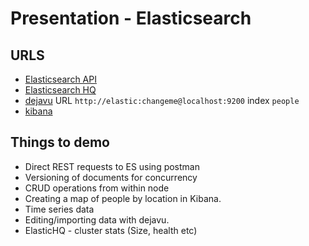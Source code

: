 # Presentation - Elasticsearch

## URLS

- [Elasticsearch API](http://elastic:changeme@localhost:9200)
- [Elasticsearch HQ](http://localhost:5000)
- [dejavu](http://localhost:1358) URL `http://elastic:changeme@localhost:9200` index `people`
- [kibana](http://localhost:5601)

## Things to demo

- Direct REST requests to ES using postman
- Versioning of documents for concurrency
- CRUD operations from within node
- Creating a map of people by location in Kibana.
- Time series data
- Editing/importing data with dejavu.
- ElasticHQ - cluster stats (Size, health etc)
